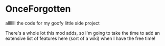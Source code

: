 # OnceForgotten
alllllll the code for my goofy little side project


There's a whole lot this mod adds, so I'm going to take the time to add an extensive list of features here (sort of a wiki) when I have the free time!
